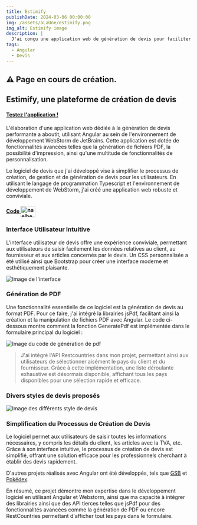 ```yaml
---
title: Estimify
publishDate: 2024-03-06 00:00:00
img: /assets/aLaUne/estimify.png
img_alt: Estimify image
description: |
  J'ai conçu une application web de génération de devis pour faciliter le processus de création de devis.
tags:
  - Angular
  - Devis
---
```

## ⚠️ Page en cours de création.
##
##
## Estimify, une plateforme de création de devis

#### [Testez l'application !](https://estimify.naelbenaissa.fr/)

L'élaboration d'une application web dédiée à la génération de devis performante a aboutit, utilisant Angular au sein de l'environnement de développement WebStorm de JetBrains. Cette application est dotée de fonctionnalités avancées telles que la génération de fichiers PDF, la possibilité d'impression, ainsi qu'une multitude de fonctionnalités de personnalisation.

Le logiciel de devis que j'ai développé vise à simplifier le processus de création, de gestion et de génération de devis pour les utilisateurs. En utilisant le langage de programmation Typescript et l'environnement de développement de WebStorm, j'ai créé une application web robuste et conviviale.
#### <a href="https://github.com/naelbenaissa/Estimify" target="blank">Code <img align="center" src="https://raw.githubusercontent.com/rahuldkjain/github-profile-readme-generator/master/src/images/icons/Social/github.svg" alt="naelbenaissa" height="30" width="40"/></a>

### Interface Utilisateur Intuitive
L'interface utilisateur de devis offre une expérience conviviale, permettant aux utilisateurs de saisir facilement les données relatives au client, au fournisseur et aux articles concernés par le devis. Un CSS personnalisée a été utilisé ainsi que Bootstrap pour créer une interface moderne et esthétiquement plaisante.

![Image de l'interface](/assets/estimify/.png)

### Génération de PDF
Une fonctionnalité essentielle de ce logiciel est la génération de devis au format PDF. Pour ce faire, j'ai intégré la librairies jsPdf, facilitant ainsi la création et la manipulation de fichiers PDF avec Angular. Le code ci-dessous montre comment la fonction GeneratePdf est implémentée dans le formulaire principal du logiciel :

![Image du code de génération de pdf](/assets/estimify/.png)

> J'ai intégré l'API Restcountries dans mon projet, permettant ainsi aux utilisateurs de sélectionner aisément le pays du client et du fournisseur. Grâce à cette implémentation, une liste déroulante exhaustive est désormais disponible, affichant tous les pays disponibles pour une sélection rapide et efficace.

### Divers styles de devis proposés

![Image des différents style de devis](/assets/estimify/.png)

### Simplification du Processus de Création de Devis
Le logiciel permet aux utilisateurs de saisir toutes les informations nécessaires, y compris les détails du client, les articles avec la TVA, etc. Grâce à son interface intuitive, le processus de création de devis est simplifié, offrant une solution efficace pour les professionnels cherchant à établir des devis rapidement.

D'autres projets réalisés avec Angular ont été développés, tels que <a href="/work/gsb">GSB</a> et <a href="/work/pokedex">Pokédex</a>.

En résumé, ce projet démontre mon expertise dans le développement logiciel en utilisant Angular et Webstorm, ainsi que ma capacité à intégrer des librairies ainsi que des API tierces telles que jsPdf pour des fonctionnalités avancées comme la génération de PDF ou encore RestCountries permettant d'afficher tout les pays dans le formulaire.